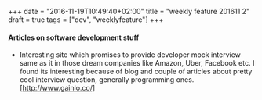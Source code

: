 +++
date = "2016-11-19T10:49:40+02:00"
title = "weekly feature 201611 2"
draft = true
tags = ["dev", "weeklyfeature"]
+++


#### Articles on software development stuff
* Interesting site which promises to provide developer mock interview same as it in those dream companies like Amazon, Uber, Facebook etc. I found its interesting because of blog and couple of articles about pretty cool interview question, generally programming ones. [http://www.gainlo.co/]
